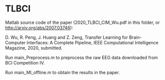 # TLBCI
Matlab source code of the paper (2020_TLBCI_CIM_Wu.pdf in this folder, or http://arxiv.org/abs/2007.03746):

D. Wu, R. Peng, J. Huang and Z. Zeng, Transfer Learning for Brain-Computer Interfaces: A Complete Pipeline, IEEE Computational Intelligence Magazine, 2020, submitted.

Run main_Preprocess.m to preprocess the raw EEG data downloaded from BCI Competition IV.

Run main_MI_offline.m to obtain the results in the paper.
